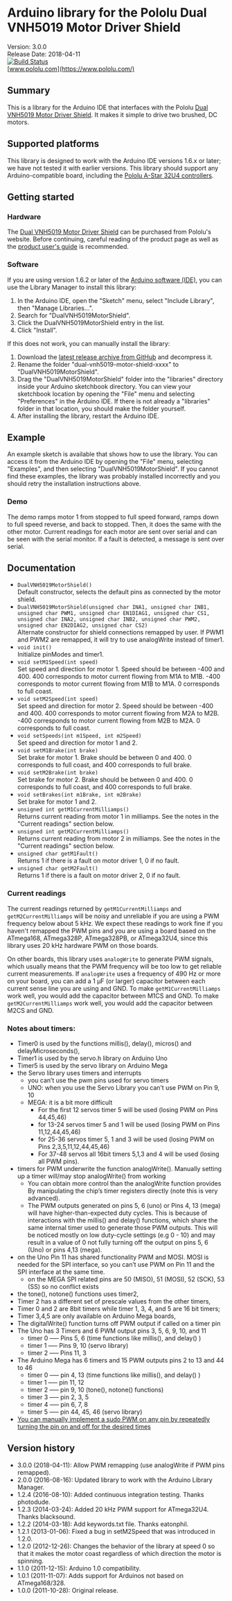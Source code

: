# Arduino library for the Pololu Dual VNH5019 Motor Driver Shield

Version: 3.0.0<br>
Release Date: 2018-04-11<br>
[![Build Status](https://travis-ci.org/pololu/dual-vnh5019-motor-shield.svg?branch=master)](https://travis-ci.org/pololu/dual-vnh5019-motor-shield)<br>
[www.pololu.com](https://www.pololu.com/)

## Summary

This is a library for the Arduino IDE that interfaces with the Pololu
[Dual VNH5019 Motor Driver Shield](https://www.pololu.com/catalog/product/2507).
It makes it simple to drive two brushed, DC motors.

## Supported platforms

This library is designed to work with the Arduino IDE versions 1.6.x
or later; we have not tested it with earlier versions.  This library
should support any Arduino-compatible board, including the
[Pololu A-Star 32U4 controllers](https://www.pololu.com/category/149/a-star-programmable-controllers).

## Getting started

### Hardware

The
[Dual VNH5019 Motor Driver Shield](https://www.pololu.com/product/2507)
can be purchased from Pololu's website.  Before continuing, careful
reading of the product page as well as the
[product user's guide](https://www.pololu.com/docs/0J49) is
recommended.

### Software

If you are using version 1.6.2 or later of the
[Arduino software (IDE)](https://www.arduino.cc/en/Main/Software), you can use
the Library Manager to install this library:

1. In the Arduino IDE, open the "Sketch" menu, select "Include Library", then
   "Manage Libraries...".
2. Search for "DualVNH5019MotorShield".
3. Click the DualVNH5019MotorShield entry in the list.
4. Click "Install".

If this does not work, you can manually install the library:

1. Download the
   [latest release archive from GitHub](https://github.com/pololu/dual-vnh5019-motor-shield/releases)
   and decompress it.
2. Rename the folder "dual-vnh5019-motor-shield-xxxx" to "DualVNH5019MotorShield".
3. Drag the "DualVNH5019MotorShield" folder into the "libraries"
   directory inside your Arduino sketchbook directory.  You can view
   your sketchbook location by opening the "File" menu and selecting
   "Preferences" in the Arduino IDE.  If there is not already a
   "libraries" folder in that location, you should make the folder
   yourself.
4. After installing the library, restart the Arduino IDE.


## Example

An example sketch is available that shows how to use the library.  You
can access it from the Arduino IDE by opening the "File" menu,
selecting "Examples", and then selecting "DualVNH5019MotorShield".  If
you cannot find these examples, the library was probably installed
incorrectly and you should retry the installation instructions above.

### Demo

The demo ramps motor 1 from stopped to full speed forward, ramps down
to full speed reverse, and back to stopped.  Then, it does the same
with the other motor.  Current readings for each motor are sent over
serial and can be seen with the serial monitor.  If a fault is
detected, a message is sent over serial.

## Documentation

- `DualVNH5019MotorShield()`<br> Default constructor, selects the
  default pins as connected by the motor shield.
- `DualVNH5019MotorShield(unsigned char INA1, unsigned char INB1,
  unsigned char PWM1, unsigned char EN1DIAG1, unsigned char CS1,
  unsigned char INA2, unsigned char INB2, unsigned char PWM2, unsigned
  char EN2DIAG2, unsigned char CS2)` <br> Alternate constructor for
  shield connections remapped by user. If PWM1 and PWM2 are
  remapped, it will try to use analogWrite instead of timer1.
- `void init()` <br> Initialize pinModes and timer1.
- `void setM1Speed(int speed)` <br> Set speed and direction for motor 1.
  Speed should be between -400 and 400.  400 corresponds to motor
  current flowing from M1A to M1B.  -400 corresponds to motor current
  flowing from M1B to M1A.  0 corresponds to full coast.
- `void setM2Speed(int speed)` <br> Set speed and direction for motor 2.
  Speed should be between -400 and 400.  400 corresponds to motor
  current flowing from M2A to M2B.  -400 corresponds to motor current
  flowing from M2B to M2A.  0 corresponds to full coast.
- `void setSpeeds(int m1Speed, int m2Speed)` <br> Set speed and direction
  for motor 1 and 2.
- `void setM1Brake(int brake)` <br> Set brake for motor 1.  Brake should be
  between 0 and 400.  0 corresponds to full coast, and 400 corresponds
  to full brake.
- `void setM2Brake(int brake)` <br> Set brake for motor 2.  Brake should be
  between 0 and 400.  0 corresponds to full coast, and 400 corresponds
  to full brake.
- `void setBrakes(int m1Brake, int m2Brake)` <br> Set brake for motor 1 and
  2.
- `unsigned int getM1CurrentMilliamps()` <br> Returns current reading from
  motor 1 in milliamps.  See the notes in the "Current readings" section below.
- `unsigned int getM2CurrentMilliamps()` <br> Returns current reading from
  motor 2 in milliamps.  See the notes in the "Current readings" section below.
- `unsigned char getM1Fault()` <br> Returns 1 if there is a fault on motor
  driver 1, 0 if no fault.
- `unsigned char getM2Fault()` <br> Returns 1 if there is a fault on motor
  driver 2, 0 if no fault.

### Current readings

The current readings returned by `getM1CurrentMilliamps` and
`getM2CurrentMilliamps` will be noisy and unreliable if you are using
a PWM frequency below about 5&nbsp;kHz.  We expect these readings to
work fine if you haven't remapped the PWM pins and you are using a
board based on the ATmega168, ATmega328P, ATmega328PB, or ATmega32U4,
since this library uses 20&nbsp;kHz hardware PWM on those boards.

On other boards, this library uses `analogWrite` to generate PWM
signals, which usually means that the PWM frequency will be too low to
get reliable current measurements.  If `analogWrite` uses a frequency
of 490&nbsp;Hz or more on your board, you can add a 1&nbsp;&micro;F
(or larger) capacitor between each current sense line you are using
and GND.  To make `getM1CurrentMilliamps` work well, you would add the
capacitor between M1CS and GND.  To make `getM2CurrentMilliamps` work
well, you would add the capacitor between M2CS and GND.

### Notes about timers:

-   Timer0 is used by the functions millis(), delay(), micros() and delayMicroseconds(),
-   Timer1 is used by the servo.h library on Arduino Uno
-   Timer5 is used by the servo library on Arduino Mega
-   the Servo library uses timers and interrupts
    -   you can’t use the pwm pins used for servo timers
    -   UNO: when you use the Servo Library you can’t use PWM on Pin 9, 10
    -   MEGA: it is a bit more difficult
        -   For the first 12 servos timer 5 will be used (losing PWM on Pins 44,45,46)
        -   for 13-24 servos timer 5 and 1 will be used (losing PWM on Pins 11,12,44,45,46)
        -   for 25-36 servos timer 5, 1 and 3 will be used (losing PWM on Pins 2,3,5,11,12,44,45,46)
        -   For 37-48 servos all 16bit timers 5,1,3 and 4 will be used (losing all PWM pins).
-   timers for PWM underwrite the function analogWrite(). Manually setting up a timer will/may stop analogWrite() from working
    -   You can obtain more control than the analogWrite function provides By manipulating the chip’s timer registers directly (note this is very advanced).
    -   The PWM outputs generated on pins 5, 6 (uno) or Pins 4, 13 (mega) will have higher-than-expected duty cycles. This is because of interactions with the millis() and delay() functions, which share the same internal timer used to generate those PWM outputs. This will be noticed mostly on low duty-cycle settings (e.g 0 - 10) and may result in a value of 0 not fully turning off the output on pins 5, 6 (Uno) or pins 4,13 (mega).
-   on the Uno Pin 11 has shared functionality PWM and MOSI. MOSI is needed for the SPI interface, so you can’t use PWM on Pin 11 and the SPI interface at the same time.
    -   on the MEGA SPI related pins are 50 (MISO), 51 (MOSI), 52 (SCK), 53 (SS) so no conflict exists
-   the tone(), notone() functions uses timer2,
-   Timer 2 has a different set of prescale values from the other timers,
-   Timer 0 and 2 are 8bit timers while timer 1, 3, 4, and 5 are 16 bit timers;
-   Timer 3,4,5 are only available on Arduino Mega boards,
-   The digitalWrite() function turns off PWM output if called on a timer pin
-   The Uno has 3 Timers and 6 PWM output pins 3, 5, 6, 9, 10, and 11
    -   timer 0 —– Pins 5, 6 (time functions like millis(), and delay() )
    -   timer 1 —– Pins 9, 10 (servo library)
    -   timer 2 —– Pins 11, 3
-   The Arduino Mega has 6 timers and 15 PWM outputs pins 2 to 13 and 44 to 46
    -   timer 0 —– pin 4, 13 (time functions like millis(), and delay() )
    -   timer 1 —– pin 11, 12
    -   timer 2 —– pin 9, 10 (tone(), notone() functions)
    -   timer 3 —– pin 2, 3, 5
    -   timer 4 —– pin 6, 7, 8
    -   timer 5 —– pin 44, 45, 46 (servo library)
-   [You can manually implement a sudo PWM on any pin by repeatedly turning the pin on and off for the desired times](http://www.arduino.cc/en/Tutorial/SecretsOfArduinoPWM)

## Version history
* 3.0.0 (2018-04-11): Allow PWM remapping (use analogWrite if PWM pins
  remapped).
* 2.0.0 (2016-08-16): Updated library to work with the Arduino Library Manager.
* 1.2.4 (2016-08-10): Added continuous integration testing. Thanks photodude.
* 1.2.3 (2014-03-24): Added 20 kHz PWM support for ATmega32U4. Thanks blacksound.
* 1.2.2 (2014-03-18): Add keywords.txt file. Thanks eatonphil.
* 1.2.1 (2013-01-06): Fixed a bug in setM2Speed that was introduced in 1.2.0.
* 1.2.0 (2012-12-26): Changes the behavior of the library at speed 0 so that it makes the motor coast regardless of which direction the motor is spinning.
* 1.1.0 (2011-12-15): Arduino 1.0 compatibility.
* 1.0.1 (2011-11-07): Adds support for Arduinos not based on ATmega168/328.
* 1.0.0 (2011-10-28): Original release.
